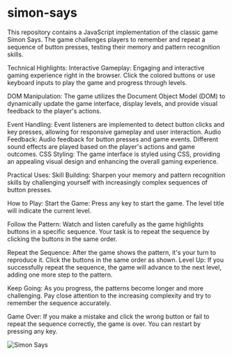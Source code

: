 # simon-says
This repository contains a JavaScript implementation of the classic game Simon Says. The game challenges players to remember and repeat a sequence of button presses, testing their memory and pattern recognition skills.

Technical Highlights:
Interactive Gameplay: Engaging and interactive gaming experience right in the browser. Click the colored buttons or use keyboard inputs to play the game and progress through levels.

DOM Manipulation: The game utilizes the Document Object Model (DOM) to dynamically update the game interface, display levels, and provide visual feedback to the player's actions.

Event Handling: Event listeners are implemented to detect button clicks and key presses, allowing for responsive gameplay and user interaction.
Audio Feedback: Audio feedback for button presses and game events. Different sound effects are played based on the player's actions and game outcomes.
CSS Styling: The game interface is styled using CSS, providing an appealing visual design and enhancing the overall gaming experience.


Practical Uses:
Skill Building: Sharpen your memory and pattern recognition skills by challenging yourself with increasingly complex sequences of button presses.

How to Play:
Start the Game: Press any key to start the game. The level title will indicate the current level.

Follow the Pattern: Watch and listen carefully as the game highlights buttons in a specific sequence. Your task is to repeat the sequence by clicking the buttons in the same order.

Repeat the Sequence: After the game shows the pattern, it's your turn to reproduce it. Click the buttons in the same order as shown.
Level Up: If you successfully repeat the sequence, the game will advance to the next level, adding one more step to the pattern.

Keep Going: As you progress, the patterns become longer and more challenging. Pay close attention to the increasing complexity and try to remember the sequence accurately.

Game Over: If you make a mistake and click the wrong button or fail to repeat the sequence correctly, the game is over. You can restart by pressing any key.


![Simon Says](https://github.com/moayyadsaleh/simon-says/assets/137034202/d91fc656-7027-46ab-bbbc-85233018945e)

